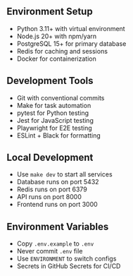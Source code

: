 ## Environment Setup
- Python 3.11+ with virtual environment
- Node.js 20+ with npm/yarn
- PostgreSQL 15+ for primary database
- Redis for caching and sessions
- Docker for containerization

## Development Tools
- Git with conventional commits
- Make for task automation
- pytest for Python testing
- Jest for JavaScript testing
- Playwright for E2E testing
- ESLint + Black for formatting

## Local Development
- Use `make dev` to start all services
- Database runs on port 5432
- Redis runs on port 6379
- API runs on port 8000
- Frontend runs on port 3000

## Environment Variables
- Copy `.env.example` to `.env`
- Never commit `.env` file
- Use `ENVIRONMENT` to switch configs
- Secrets in GitHub Secrets for CI/CD